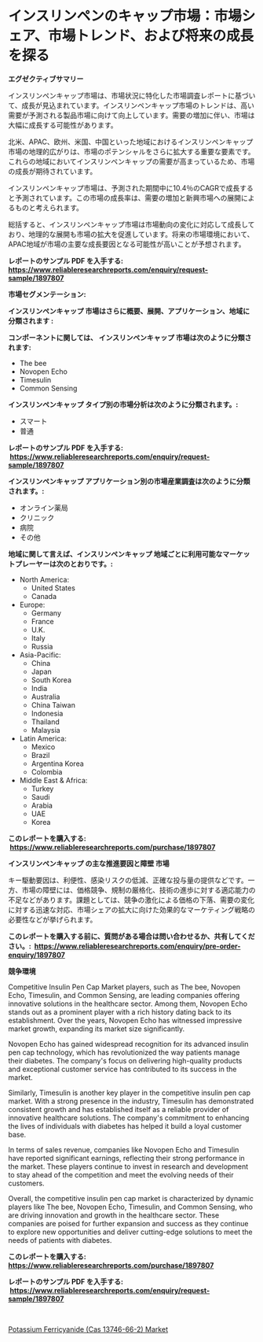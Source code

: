 <p><h1>インスリンペンのキャップ市場：市場シェア、市場トレンド、および将来の成長を探る</h1></p><p><strong>エグゼクティブサマリー</strong></p>
<p><p>インスリンペンキャップ市場は、市場状況に特化した市場調査レポートに基づいて、成長が見込まれています。インスリンペンキャップ市場のトレンドは、高い需要が予測される製品市場に向けて向上しています。需要の増加に伴い、市場は大幅に成長する可能性があります。</p><p>北米、APAC、欧州、米国、中国といった地域におけるインスリンペンキャップ市場の地理的広がりは、市場のポテンシャルをさらに拡大する重要な要素です。これらの地域においてインスリンペンキャップの需要が高まっているため、市場の成長が期待されています。</p><p>インスリンペンキャップ市場は、予測された期間中に10.4％のCAGRで成長すると予測されています。この市場の成長率は、需要の増加と新興市場への展開によるものと考えられます。</p><p>総括すると、インスリンペンキャップ市場は市場動向の変化に対応して成長しており、地理的な展開も市場の拡大を促進しています。将来の市場環境において、APAC地域が市場の主要な成長要因となる可能性が高いことが予想されます。</p></p>
<p><strong>レポートのサンプル PDF を入手する: <a href="https://www.reliableresearchreports.com/enquiry/request-sample/1897807">https://www.reliableresearchreports.com/enquiry/request-sample/1897807</a></strong></p>
<p><strong>市場セグメンテーション:</strong></p>
<p><strong> インスリンペンキャップ 市場はさらに概要、展開、アプリケーション、地域に分類されます :</strong></p>
<p><strong>コンポーネントに関しては、 インスリンペンキャップ 市場は次のように分類されます: &nbsp;</strong></p>
<p><ul><li>The bee</li><li>Novopen Echo</li><li>Timesulin</li><li>Common Sensing</li></ul></p>
<p><strong> インスリンペンキャップ タイプ別の市場分析は次のように分類されます。:</strong></p>
<p><ul><li>スマート</li><li>普通</li></ul></p>
<p><strong>レポートのサンプル PDF を入手する: &nbsp;<a href="https://www.reliableresearchreports.com/enquiry/request-sample/1897807">https://www.reliableresearchreports.com/enquiry/request-sample/1897807</a></strong></p>
<p><strong> インスリンペンキャップ アプリケーション別の市場産業調査は次のように分類されます。:</strong></p>
<p><ul><li>オンライン薬局</li><li>クリニック</li><li>病院</li><li>その他</li></ul></p>
<p><strong>地域に関して言えば、インスリンペンキャップ 地域ごとに利用可能なマーケットプレーヤーは次のとおりです。:</strong></p>
<p><ul>
    <li>
        North America:
        <ul>
            <li>United States</li>
            <li>Canada</li>
        </ul>
    </li>
    <li>
        Europe:
        <ul>
            <li>Germany</li>
            <li>France</li>
            <li>U.K.</li>
            <li>Italy</li>
            <li>Russia</li>
        </ul>
    </li>
    <li>
        Asia-Pacific:
        <ul>
            <li>China</li>
            <li>Japan</li>
            <li>South Korea</li>
            <li>India</li>
            <li>Australia</li>
            <li>China Taiwan</li>
            <li>Indonesia</li>
            <li>Thailand</li>
            <li>Malaysia</li>
        </ul>
    </li>
    <li>
        Latin America:
        <ul>
            <li>Mexico</li>
            <li>Brazil</li>
            <li>Argentina Korea</li>
            <li>Colombia</li>
        </ul>
    </li>
    <li>
        Middle East & Africa:
        <ul>
            <li>Turkey</li>
            <li>Saudi</li>
            <li>Arabia</li>
            <li>UAE</li>
            <li>Korea</li>
        </ul>
    </li>
    </ul></p>
<p><strong>このレポートを購入する: &nbsp;<a href="https://www.reliableresearchreports.com/purchase/1897807">https://www.reliableresearchreports.com/purchase/1897807</a></strong></p>
<p><strong>インスリンペンキャップ の主な推進要因と障壁 市場</strong></p>
<p><p>キー駆動要因は、利便性、感染リスクの低減、正確な投与量の提供などです。一方、市場の障壁には、価格競争、規制の厳格化、技術の進歩に対する適応能力の不足などがあります。課題としては、競争の激化による価格の下落、需要の変化に対する迅速な対応、市場シェアの拡大に向けた効果的なマーケティング戦略の必要性などが挙げられます。</p></p>
<p><strong>このレポートを購入する前に、質問がある場合は問い合わせるか、共有してください。:&nbsp; <a href="https://www.reliableresearchreports.com/enquiry/pre-order-enquiry/1897807">https://www.reliableresearchreports.com/enquiry/pre-order-enquiry/1897807</a></strong></p>
<p><strong>競争環境</strong></p>
<p><p>Competitive Insulin Pen Cap Market players, such as The bee, Novopen Echo, Timesulin, and Common Sensing, are leading companies offering innovative solutions in the healthcare sector. Among them, Novopen Echo stands out as a prominent player with a rich history dating back to its establishment. Over the years, Novopen Echo has witnessed impressive market growth, expanding its market size significantly.</p><p>Novopen Echo has gained widespread recognition for its advanced insulin pen cap technology, which has revolutionized the way patients manage their diabetes. The company's focus on delivering high-quality products and exceptional customer service has contributed to its success in the market.</p><p>Similarly, Timesulin is another key player in the competitive insulin pen cap market. With a strong presence in the industry, Timesulin has demonstrated consistent growth and has established itself as a reliable provider of innovative healthcare solutions. The company's commitment to enhancing the lives of individuals with diabetes has helped it build a loyal customer base.</p><p>In terms of sales revenue, companies like Novopen Echo and Timesulin have reported significant earnings, reflecting their strong performance in the market. These players continue to invest in research and development to stay ahead of the competition and meet the evolving needs of their customers.</p><p>Overall, the competitive insulin pen cap market is characterized by dynamic players like The bee, Novopen Echo, Timesulin, and Common Sensing, who are driving innovation and growth in the healthcare sector. These companies are poised for further expansion and success as they continue to explore new opportunities and deliver cutting-edge solutions to meet the needs of patients with diabetes.</p></p>
<p><strong>このレポートを購入する: &nbsp; <a href="https://www.reliableresearchreports.com/purchase/1897807">https://www.reliableresearchreports.com/purchase/1897807</a></strong></p>
<p><strong>レポートのサンプル PDF を入手する: &nbsp;<a href="https://www.reliableresearchreports.com/enquiry/request-sample/1897807">https://www.reliableresearchreports.com/enquiry/request-sample/1897807</a></strong><strong></strong></p>
<p>&nbsp;</p>
<p><p><a href="https://fuschia-pecorino-a6d.notion.site/Decoding-the-Potassium-Ferricyanide-Cas-13746-66-2-Market-A-Deep-Dive-into-the-Latest-Market-Tren-fd8636465eaf49408dd8b8ca3a57c8b1">Potassium Ferricyanide (Cas 13746-66-2) Market</a></p></p>